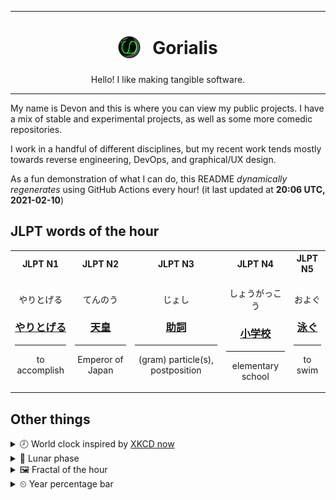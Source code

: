 ***

<h1 align="center">
<sub>
    <img src="readme/resources/avatar.png" height="36">
</sub>
&nbsp;
Gorialis
</h1>
<p align="center">
Hello! I like making tangible software.
</p>

***

My name is Devon and this is where you can view my public projects. I have a mix of stable and experimental projects, as well as some more comedic repositories.

I work in a handful of different disciplines, but my recent work tends mostly towards reverse engineering, DevOps, and graphical/UX design.

As a fun demonstration of what I can do, this README *dynamically regenerates* using GitHub Actions every hour! (it last updated at **20:06 UTC, 2021-02-10**)

<h2>JLPT words of the hour</h2>
<table>
    <tr>
        <th>JLPT N1</th>
        <th>JLPT N2</th>
        <th>JLPT N3</th>
        <th>JLPT N4</th>
        <th>JLPT N5</th>
    </tr>
    <tr>
        <td>
            <p align="center">やりとげる</p>
            <h3 align="center"><b><a href="https://jisho.org/search/%E3%82%84%E3%82%8A%E3%81%A8%E3%81%92%E3%82%8B">やりとげる</a></b></h3>
            <hr>
            <p align="center">to accomplish</p>
        </td>
        <td>
            <p align="center">てんのう</p>
            <h3 align="center"><b><a href="https://jisho.org/search/%E5%A4%A9%E7%9A%87">天皇</a></b></h3>
            <hr>
            <p align="center">Emperor of Japan</p>
        </td>
        <td>
            <p align="center">じょし</p>
            <h3 align="center"><b><a href="https://jisho.org/search/%E5%8A%A9%E8%A9%9E">助詞</a></b></h3>
            <hr>
            <p align="center">(gram) particle(s),<wbr> postposition</p>
        </td>
        <td>
            <p align="center">しょうがっこう</p>
            <h3 align="center"><b><a href="https://jisho.org/search/%E5%B0%8F%E5%AD%A6%E6%A0%A1">小学校</a></b></h3>
            <hr>
            <p align="center">elementary school</p>
        </td>
        <td>
            <p align="center">およぐ</p>
            <h3 align="center"><b><a href="https://jisho.org/search/%E6%B3%B3%E3%81%90">泳ぐ</a></b></h3>
            <hr>
            <p align="center">to swim</p>
        </td>
    </tr>
</table>

<h2>Other things</h2>
<details>
<summary>🕗  World clock inspired by <a href="https://xkcd.com/now">XKCD now</a></summary>

> <img src="generated/now.png" width="512">

</details>
<details>
<summary>🌙 Lunar phase</summary>

The moon is approximately 98.99% through its phase ().

</details>
<details>
<summary>&#x1f5bc; Fractal of the hour</summary>

> <img src="generated/fractal.png" width="512">

</details>
<details>
<summary>&#x23f2; Year percentage bar</summary>
<pre><code>2021 [██▁▁▁▁▁▁▁▁▁▁▁▁▁▁▁▁▁▁] 11.19%</code></pre>
</details>
